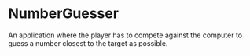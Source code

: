 # NumberGuesser

An application where the player has to compete against the computer to guess a number closest to the target as possible.

